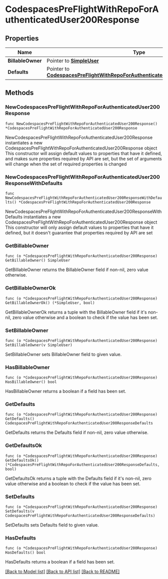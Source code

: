 # CodespacesPreFlightWithRepoForAuthenticatedUser200Response

## Properties

Name | Type | Description | Notes
------------ | ------------- | ------------- | -------------
**BillableOwner** | Pointer to [**SimpleUser**](SimpleUser.md) |  | [optional] 
**Defaults** | Pointer to [**CodespacesPreFlightWithRepoForAuthenticatedUser200ResponseDefaults**](CodespacesPreFlightWithRepoForAuthenticatedUser200ResponseDefaults.md) |  | [optional] 

## Methods

### NewCodespacesPreFlightWithRepoForAuthenticatedUser200Response

`func NewCodespacesPreFlightWithRepoForAuthenticatedUser200Response() *CodespacesPreFlightWithRepoForAuthenticatedUser200Response`

NewCodespacesPreFlightWithRepoForAuthenticatedUser200Response instantiates a new CodespacesPreFlightWithRepoForAuthenticatedUser200Response object
This constructor will assign default values to properties that have it defined,
and makes sure properties required by API are set, but the set of arguments
will change when the set of required properties is changed

### NewCodespacesPreFlightWithRepoForAuthenticatedUser200ResponseWithDefaults

`func NewCodespacesPreFlightWithRepoForAuthenticatedUser200ResponseWithDefaults() *CodespacesPreFlightWithRepoForAuthenticatedUser200Response`

NewCodespacesPreFlightWithRepoForAuthenticatedUser200ResponseWithDefaults instantiates a new CodespacesPreFlightWithRepoForAuthenticatedUser200Response object
This constructor will only assign default values to properties that have it defined,
but it doesn't guarantee that properties required by API are set

### GetBillableOwner

`func (o *CodespacesPreFlightWithRepoForAuthenticatedUser200Response) GetBillableOwner() SimpleUser`

GetBillableOwner returns the BillableOwner field if non-nil, zero value otherwise.

### GetBillableOwnerOk

`func (o *CodespacesPreFlightWithRepoForAuthenticatedUser200Response) GetBillableOwnerOk() (*SimpleUser, bool)`

GetBillableOwnerOk returns a tuple with the BillableOwner field if it's non-nil, zero value otherwise
and a boolean to check if the value has been set.

### SetBillableOwner

`func (o *CodespacesPreFlightWithRepoForAuthenticatedUser200Response) SetBillableOwner(v SimpleUser)`

SetBillableOwner sets BillableOwner field to given value.

### HasBillableOwner

`func (o *CodespacesPreFlightWithRepoForAuthenticatedUser200Response) HasBillableOwner() bool`

HasBillableOwner returns a boolean if a field has been set.

### GetDefaults

`func (o *CodespacesPreFlightWithRepoForAuthenticatedUser200Response) GetDefaults() CodespacesPreFlightWithRepoForAuthenticatedUser200ResponseDefaults`

GetDefaults returns the Defaults field if non-nil, zero value otherwise.

### GetDefaultsOk

`func (o *CodespacesPreFlightWithRepoForAuthenticatedUser200Response) GetDefaultsOk() (*CodespacesPreFlightWithRepoForAuthenticatedUser200ResponseDefaults, bool)`

GetDefaultsOk returns a tuple with the Defaults field if it's non-nil, zero value otherwise
and a boolean to check if the value has been set.

### SetDefaults

`func (o *CodespacesPreFlightWithRepoForAuthenticatedUser200Response) SetDefaults(v CodespacesPreFlightWithRepoForAuthenticatedUser200ResponseDefaults)`

SetDefaults sets Defaults field to given value.

### HasDefaults

`func (o *CodespacesPreFlightWithRepoForAuthenticatedUser200Response) HasDefaults() bool`

HasDefaults returns a boolean if a field has been set.


[[Back to Model list]](../README.md#documentation-for-models) [[Back to API list]](../README.md#documentation-for-api-endpoints) [[Back to README]](../README.md)


